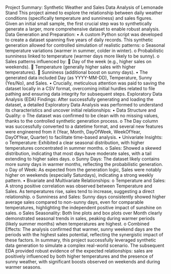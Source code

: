 Project Summary: Synthetic Weather and Sales Data Analysis of Lemonade Stand
This project aimed to explore the relationship between daily weather conditions (specifically temperature and sunniness) and sales figures. Given an initial small sample, the first crucial step was to synthetically generate a larger, more comprehensive dataset to enable robust analysis.
Data Generation and Preparation:
•	A custom Python script was developed to create a dataset spanning five years of daily records. This synthetic generation allowed for controlled simulation of realistic patterns:
o	Seasonal temperature variations (warmer in summer, colder in winter).
o	Probabilistic sunniness linked to temperature (warmer days more likely to be sunny).
o	Sales patterns influenced by:
	Day of the week (e.g., higher sales on weekends).
	Temperature (generally higher sales with higher temperatures).
	Sunniness (additional boost on sunny days).
•	The generated data included Day (as YYYY-MM-DD), Temperature, Sunny (Yes/No), and Sales.
•	Crucially, meticulous attention was paid to saving the dataset locally in a CSV format, overcoming initial hurdles related to file pathing and ensuring data integrity for subsequent steps.
Exploratory Data Analysis (EDA) Findings:
After successfully generating and loading the dataset, a detailed Exploratory Data Analysis was performed to understand its characteristics and uncover initial relationships:
•	Data Structure and Quality:
o	The dataset was confirmed to be clean with no missing values, thanks to the controlled synthetic generation process.
o	The Day column was successfully converted to a datetime format, and several new features were engineered from it (Year, Month, DayOfWeek, WeekOfYear, DayOfYear, Quarter) to facilitate time-based analysis.
•	Univariate Insights:
o	Temperature: Exhibited a clear seasonal distribution, with higher temperatures concentrated in summer months.
o	Sales: Showed a skewed distribution, indicating that most days have moderate sales, with a tail extending to higher sales days.
o	Sunny Days: The dataset likely contains more sunny days in warmer months, reflecting the probabilistic generation.
o	Day of Week: As expected from the generation logic, Sales were notably higher on weekends (especially Saturdays), indicating a strong weekly pattern.
•	Bivariate and Multivariate Relationships:
o	Temperature and Sales: A strong positive correlation was observed between Temperature and Sales. As temperatures rise, sales tend to increase, suggesting a direct relationship.
o	Sunniness and Sales: Sunny days consistently showed higher average sales compared to non-sunny days, even for comparable temperatures, highlighting the independent positive impact of sunshine on sales.
o	Sales Seasonality: Both line plots and box plots over Month clearly demonstrated seasonal trends in sales, peaking during warmer periods (likely summer months) when temperatures are highest.
o	Combined Effects: The analysis confirmed that warmer, sunny weekend days are the periods with the highest sales potential, reflecting the synergistic impact of these factors.
In summary, this project successfully leveraged synthetic data generation to simulate a complex real-world scenario. The subsequent EDA provided robust evidence of the expected relationships: sales are positively influenced by both higher temperatures and the presence of sunny weather, with significant boosts observed on weekends and during warmer seasons. 
